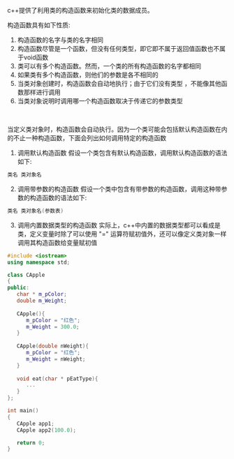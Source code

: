 
c++提供了利用类的构造函数来初始化类的数据成员。

构造函数具有如下性质:

1) 构造函数的名字与类的名字相同
2) 构造函数尽管是一个函数，但没有任何类型，即它即不属于返回值函数也不属于void函数
3) 类可以有多个构造函数。然而，一个类的所有构造函数的名字都相同 
4) 如果类有多个构造函数，则他们的参数是各不相同的
5) 当类对象创建时，构造函数会自动地执行；由于它们没有类型 ，不能像其他函数那样进行调用
6) 当类对象说明时调用哪一个构造函数取决于传递它的参数类型

<br/>

当定义类对象时，构造函数会自动执行。因为一个类可能会包括默认构造函数在内的不止一种构造函数，下面会列出如何调用特定的构造函数

1) 调用默认构造函数
假设一个类包含有默认构造函数，调用默认构造函数的语法如下:

```c++
类名 类对象名
```

2) 调用带参数的构造函数
假设一个类中包含有带参数的构造函数，调用这种带参数的构造函数的语法如下:

```c++
类名 类对象名(参数表)
```

3) 调用内置数据类型的构造函数
实际上，c++中内置的数据类型都可以看成是类，定义变量时除了可以使用 "=" 运算符赋初值外，还可以像定义类对象一样调用其构造函数给变量赋初值


```c++
#include <iostream>
using namespace std;

class CApple
{
public:
   char * m_pColor;
   double m_Weight;
   
   CApple(){
      m_pColor = "红色";
      m_Weight = 300.0;
   }
   
   CApple(double nWeight){
      m_pColor = "红色";
      m_Weight = nWeight;
   }
   
   void eat(char * pEatType){
      ...
   }
};

int main()
{
   CApple app1;
   CApple app2(100.0);

   return 0;
}
```
